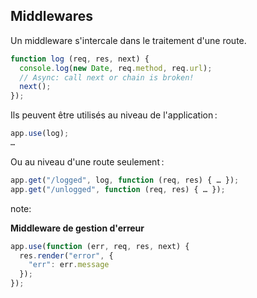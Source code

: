 ## Middlewares

Un middleware s'intercale dans le traitement d'une route.

```js
function log (req, res, next) {
  console.log(new Date, req.method, req.url);
  // Async: call next or chain is broken!
  next();
});
```

Ils peuvent être utilisés au niveau de l'application :

```js
app.use(log);
…
```

Ou au niveau d'une route seulement :

```js
app.get("/logged", log, function (req, res) { … });
app.get("/unlogged", function (req, res) { … });
```

note:

**Middleware de gestion d'erreur**

```js
app.use(function (err, req, res, next) {
  res.render("error", {
    "err": err.message
  });
});
```

